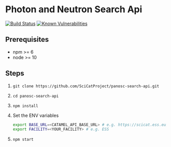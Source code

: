 # Photon and Neutron Search Api

[![Build Status](https://travis-ci.org/SciCatProject/panosc-search-api.svg?branch=master)](https://travis-ci.org/SciCatProject/panosc-search-api)
[![Known Vulnerabilities](https://snyk.io/test/github/SciCatProject/panosc-search-api/master/badge.svg?targetFile=package.json)](https://snyk.io/test/github/SciCatProject/panosc-search-api/master?targetFile=package.json)

## Prerequisites

- npm >= 6
- node >= 10

## Steps

1. `git clone https://github.com/SciCatProject/panosc-search-api.git`

2. `cd panosc-search-api`

3. `npm install`

4. Set the ENV variables
   ```bash
   export BASE_URL=<CATAMEL_API_BASE_URL> # e.g. https://scicat.ess.eu/api/v3
   export FACILITY=<YOUR_FACILITY> # e.g. ESS
   ```
5. `npm start`

